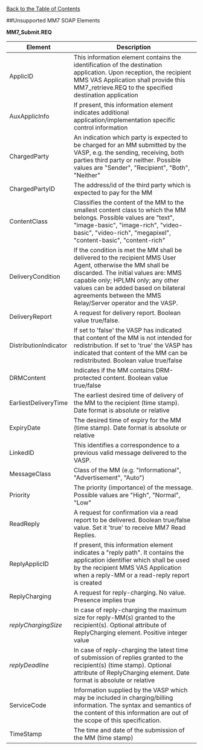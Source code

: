[Back to the Table of Contents](/MM7/UNSUPPORTED-SOAP-ELEMENTS/)

##Unsupported MM7 SOAP Elements

__MM7_Submit.REQ__

| Element | Description |
| ----------- | -------------------------------- |
|ApplicID| This information element contains the identification of the destination application. Upon reception, the recipient MMS VAS Application shall provide this MM7_retrieve.REQ to the specified destination application |
|AuxApplicInfo| If present, this information element indicates additional application/implementation specific control information |
|ChargedParty| An indication which party is expected to be charged for an MM submitted by the VASP, e.g. the sending, receiving, both parties third party or neither. Possible values are "Sender", "Recipient", "Both", "Neither" |
|ChargedPartyID| The address/id of the third party which is expected to pay for the MM |
|ContentClass| Classifies the content of the MM to the smallest content class to which the MM belongs. Possible values are "text", "image-basic", "image-rich", "video-basic", "video-rich", "megapixel", "content-basic", "content-rich" |
|DeliveryCondition| If the condition is met the MM shall be delivered to the recipient MMS User Agent, otherwise the MM shall be discarded. The initial values are: MMS capable only; HPLMN only; any other values can be added based on bilateral agreements between the MMS Relay/Server operator and the VASP. |
|DeliveryReport| A request for delivery report. Boolean value true/false. |
|DistributionIndicator| If set to 'false' the VASP has indicated that content of the MM is not intended for redistribution. If set to 'true' the VASP has indicated that content of the MM can be redistributed. Boolean value true/false |
|DRMContent| Indicates if the MM contains DRM-protected content. Boolean value true/false |
|EarliestDeliveryTime| The earliest desired time of delivery of the MM to the recipient (time stamp). Date format is absolute or relative |
|ExpiryDate| The desired time of expiry for the MM (time stamp). Date format is absolute or relative |
|LinkedID| This identifies a correspondence to a previous valid message delivered to the VASP.  |
|MessageClass| Class of the MM (e.g. "Informational", "Advertisement", "Auto") |
|Priority| The priority (importance) of the message. Possible values are "High", "Normal", "Low" |
|ReadReply| A request for confirmation via a read report to be delivered. Boolean true/false value. Set it 'true' to receive MM7 Read Replies. |
|ReplyApplicID| If present, this information element indicates a "reply path". It contains the application identifier which shall be used by the recipient MMS VAS Application when a reply-MM or a read-reply report is created |
|ReplyCharging| A request for reply-charging. No value. Presence implies true |
|<i>replyChargingSize</i>| In case of reply-charging the maximum size for reply-MM(s) granted to the recipient(s). Optional attribute of ReplyCharging element. Positive integer value |
|<i>replyDeadline</i>| In case of reply-charging the latest time of submission of replies granted to the recipient(s) (time stamp). Optional attribute of ReplyCharging element. Date format is absolute or relative | 
|ServiceCode| Information supplied by the VASP which may be included in charging/billing information. The syntax and semantics of the content of this information are out of the scope of this specification. |
|TimeStamp|The time and date of the submission of the MM (time stamp) |
